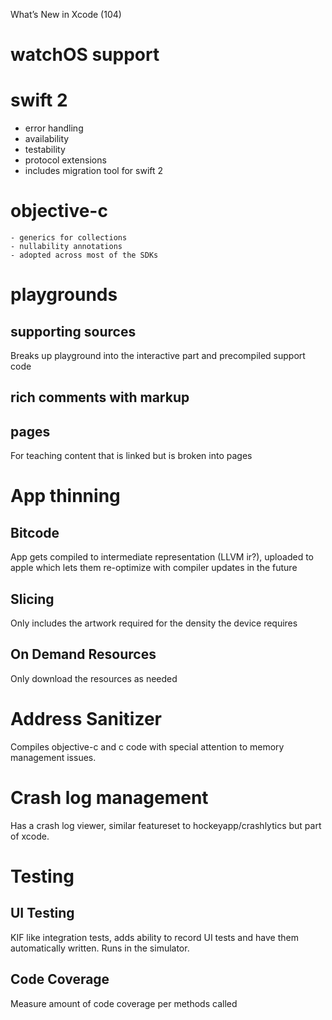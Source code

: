 What’s New in Xcode (104)

# watchOS support
# swift 2
- error handling
- availability
- testability
- protocol extensions
- includes migration tool for swift 2
# objective-c
	- generics for collections
	- nullability annotations
	- adopted across most of the SDKs
# playgrounds
## supporting sources
Breaks up playground into the interactive part and precompiled support code
## rich comments with markup
## pages 
For teaching content that is linked but is broken into pages
# App thinning
## Bitcode
App gets compiled to intermediate representation (LLVM ir?), uploaded to apple which lets them re-optimize with compiler updates in the future
## Slicing
Only includes the artwork required for the density the device requires
## On Demand Resources
Only download the resources as needed
# Address Sanitizer
Compiles objective-c and c code with special attention to memory management issues.
# Crash log management
Has a crash log viewer, similar featureset to hockeyapp/crashlytics but part of xcode.
# Testing
## UI Testing
KIF like integration tests, adds ability to record UI tests and have them automatically written. Runs in the simulator.
## Code Coverage
Measure amount of code coverage per methods called